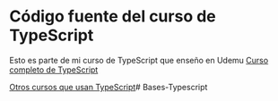 # Código fuente del curso de TypeScript

Esto es parte de mi curso de TypeScript que enseño en Udemu
[Curso completo de TypeScript](https://fernando-herrera.com/#/search/tu%20completa%20gu%C3%ADa)


[Otros cursos que usan TypeScript](https://fernando-herrera.com/#/search/typescript)# Bases-Typescript
